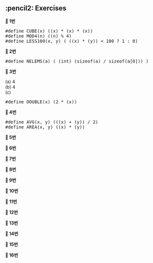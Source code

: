 <h2>:pencil2: Exercises</h2>

**:pushpin: 1번**

<pre>
#define CUBE(x) ((x) * (x) * (x))
#define MOD4(n) ((n) % 4)
#define LESS100(x, y) ( ((x) * (y)) < 100 ? 1 : 0)
</pre>

**:pushpin: 2번**

<pre>
#define NELEMS(a) ( (int) (sizeof(a) / sizeof(a[0])) )
</pre>

**:pushpin: 3번**

(a) 4<br>
(b) 4<br>
(c)
<pre>
#define DOUBLE(x) (2 * (x))
</pre>

**:pushpin: 4번**

<pre>
#define AVG(x, y) (((x) + (y)) / 2)
#define AREA(x, y) ((x) * (y))
</pre>

**:pushpin: 5번**

**:pushpin: 6번**

**:pushpin: 7번**

**:pushpin: 8번**

**:pushpin: 9번**

**:pushpin: 10번**

**:pushpin: 11번**

**:pushpin: 12번**

**:pushpin: 13번**

**:pushpin: 14번**

**:pushpin: 15번**

**:pushpin: 16번**


